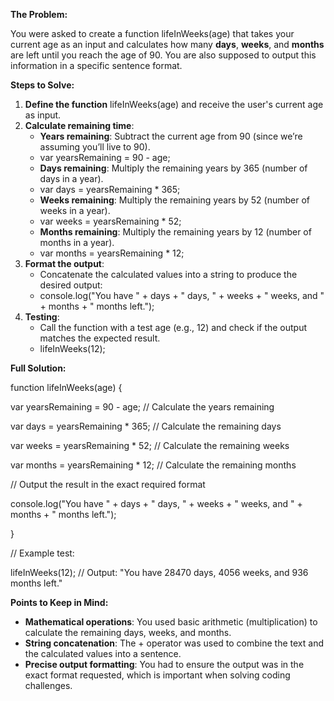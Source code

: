 **The Problem:**

You were asked to create a function lifeInWeeks(age) that takes your current age as an input and calculates how many **days**, **weeks**, and **months** are left until you reach the age of 90. You are also supposed to output this information in a specific sentence format.

**Steps to Solve:**

1. **Define the function** lifeInWeeks(age) and receive the user's current age as input.
2. **Calculate remaining time**:
    - **Years remaining**: Subtract the current age from 90 (since we’re assuming you’ll live to 90).
    - var yearsRemaining = 90 - age;
    - **Days remaining**: Multiply the remaining years by 365 (number of days in a year).
    - var days = yearsRemaining \* 365;
    - **Weeks remaining**: Multiply the remaining years by 52 (number of weeks in a year).
    - var weeks = yearsRemaining \* 52;
    - **Months remaining**: Multiply the remaining years by 12 (number of months in a year).
    - var months = yearsRemaining \* 12;
3. **Format the output**:
    - Concatenate the calculated values into a string to produce the desired output:
    - console.log("You have " + days + " days, " + weeks + " weeks, and " + months + " months left.");
4. **Testing**:
    - Call the function with a test age (e.g., 12) and check if the output matches the expected result.
    - lifeInWeeks(12);

**Full Solution:**

function lifeInWeeks(age) {

var yearsRemaining = 90 - age; // Calculate the years remaining

var days = yearsRemaining \* 365; // Calculate the remaining days

var weeks = yearsRemaining \* 52; // Calculate the remaining weeks

var months = yearsRemaining \* 12; // Calculate the remaining months

// Output the result in the exact required format

console.log("You have " + days + " days, " + weeks + " weeks, and " + months + " months left.");

}

// Example test:

lifeInWeeks(12); // Output: "You have 28470 days, 4056 weeks, and 936 months left."

**Points to Keep in Mind:**

- **Mathematical operations**: You used basic arithmetic (multiplication) to calculate the remaining days, weeks, and months.
- **String concatenation**: The + operator was used to combine the text and the calculated values into a sentence.
- **Precise output formatting**: You had to ensure the output was in the exact format requested, which is important when solving coding challenges.





